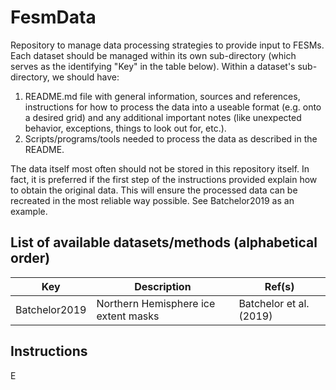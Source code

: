 # FesmData

Repository to manage data processing strategies to provide input to FESMs. Each dataset should be managed within its own sub-directory (which serves as the identifying "Key" in the table below). Within a dataset's sub-directory, we should have:

1. README.md file with general information, sources and references, instructions for how to process the data into a useable format (e.g. onto a desired grid) and any additional important notes (like unexpected behavior, exceptions, things to look out for, etc.).
2. Scripts/programs/tools needed to process the data as described in the README.

The data itself most often should not be stored in this repository itself. In fact, it is preferred if the first step of the instructions provided explain how to obtain the original data. This will ensure the processed data can be recreated in the most reliable way possible. See Batchelor2019 as an example.

## List of available datasets/methods (alphabetical order)

| Key | Description | Ref(s) |
|-----|-------------|--------|
Batchelor2019 | Northern Hemisphere ice extent masks | Batchelor et al. (2019) |

## Instructions

E